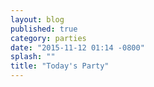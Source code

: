 ```yaml
---
layout: blog
published: true
category: parties
date: "2015-11-12 01:14 -0800"
splash: ""
title: "Today's Party"
---
```



